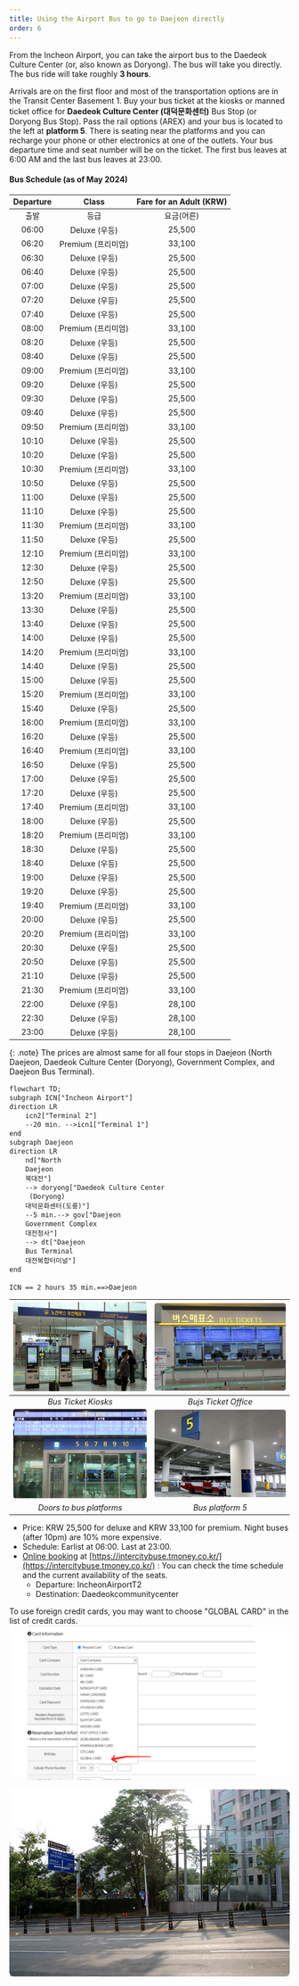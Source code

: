 ```yaml
---
title: Using the Airport Bus to go to Daejeon directly
order: 6
---
```

From the Incheon Airport, you can take the airport bus to the Daedeok Culture Center (or, also known as Doryong).  The bus will take you directly. The bus ride will take roughly **3 hours**.

Arrivals are on the first floor and most of the transportation options are in the Transit Center Basement 1. Buy your bus ticket at the kiosks or manned ticket office for **Daedeok Culture Center (대덕문화센터)** Bus Stop (or Doryong Bus Stop).
Pass the rail options (AREX) and your bus is located to the left at **platform 5**. There is seating near the platforms and you can recharge your phone or other electronics at one of the outlets. Your bus departure time and seat number will be on the ticket. The first bus leaves at 6:00 AM and the last bus leaves at 23:00.

#### Bus Schedule (as of May 2024)

|	Departure	|	Class	|		Fare for an Adult	(KRW)|
|  :--:		|	:--:	|	:--:	|
|	출발	|	등급	|	요금(어른)	|
|	06:00		|	Deluxe (우등)	|	25,500	|
|	06:20		|	Premium (프리미엄)	|	33,100	|
|	06:30		|	Deluxe (우등)	|	25,500	|
|	06:40		|	Deluxe (우등)	|	25,500	|
|	07:00		|	Deluxe (우등)	|	25,500	|
|	07:20		|	Deluxe (우등)	|	25,500	|
|	07:40		|	Deluxe (우등)	|	25,500	|
|	08:00		|	Premium (프리미엄)	|	33,100	|
|	08:20		|	Deluxe (우등)	|	25,500	|
|	08:40		|	Deluxe (우등)	|	25,500	|
|	09:00		|	Premium (프리미엄)	|	33,100	|
|	09:20		|	Deluxe (우등)	|	25,500	|
|	09:30		|	Deluxe (우등)	|	25,500	|
|	09:40		|	Deluxe (우등)	|	25,500	|
|	09:50		|	Premium (프리미엄)	|	33,100	|
|	10:10		|	Deluxe (우등)	|	25,500	|
|	10:20		|	Deluxe (우등)	|	25,500	|
|	10:30		|	Premium (프리미엄)	|	33,100	|
|	10:50		|	Deluxe (우등)	|	25,500	|
|	11:00		|	Deluxe (우등)	|	25,500	|
|	11:10		|	Deluxe (우등)	|	25,500	|
|	11:30		|	Premium (프리미엄)	|	33,100	|
|	11:50		|	Deluxe (우등)	|	25,500	|
|	12:10		|	Premium (프리미엄)	|	33,100	|
|	12:30		|	Deluxe (우등)	|	25,500	|
|	12:50		|	Deluxe (우등)	|	25,500	|
|	13:20		|	Premium (프리미엄)	|	33,100	|
|	13:30		|	Deluxe (우등)	|	25,500	|
|	13:40		|	Deluxe (우등)	|	25,500	|
|	14:00		|	Deluxe (우등)	|	25,500	|
|	14:20		|	Premium (프리미엄)	|	33,100	|
|	14:40		|	Deluxe (우등)	|	25,500	|
|	15:00		|	Deluxe (우등)	|	25,500	|
|	15:20		|	Premium (프리미엄)	|	33,100	|
|	15:40		|	Deluxe (우등)	|	25,500	|
|	16:00		|	Premium (프리미엄)	|	33,100	|
|	16:20		|	Deluxe (우등)	|	25,500	|
|	16:40		|	Premium (프리미엄)	|	33,100	|
|	16:50		|	Deluxe (우등)	|	25,500	|
|	17:00		|	Deluxe (우등)	|	25,500	|
|	17:20		|	Deluxe (우등)	|	25,500	|
|	17:40		|	Premium (프리미엄)	|	33,100	|
|	18:00		|	Deluxe (우등)	|	25,500	|
|	18:20		|	Premium (프리미엄)	|	33,100	|
|	18:30		|	Deluxe (우등)	|	25,500	|
|	18:40		|	Deluxe (우등)	|	25,500	|
|	19:00		|	Deluxe (우등)	|	25,500	|
|	19:20		|	Deluxe (우등)	|	25,500	|
|	19:40		|	Premium (프리미엄)	|	33,100	|
|	20:00		|	Deluxe (우등)	|	25,500	|
|	20:20		|	Premium (프리미엄)	|	33,100	|
|	20:30		|	Deluxe (우등)	|	25,500	|
|	20:50		|	Deluxe (우등)	|	25,500	|
|	21:10		|	Deluxe (우등)	|	25,500	|
|	21:30		|	Premium (프리미엄)	|	33,100	|
|	22:00		|	Deluxe (우등)	|	28,100	|
|	22:30		|	Deluxe (우등)	|	28,100	|
|	23:00		|	Deluxe (우등)	|	28,100	|

{: .note}
The prices are almost same for all four stops in Daejeon (North Daejeon, Daedeok Culture Center
     (Doryong), Government Complex, and Daejeon Bus Terminal). 

```mermaid
flowchart TD;
subgraph ICN["Incheon Airport"]
direction LR
    icn2["Terminal 2"]  
    --20 min. -->icn1["Terminal 1"]
end
subgraph Daejeon
direction LR
    nd["North 
    Daejeon
    북대전"]
    --> doryong["Daedeok Culture Center
     (Doryong)
    대덕문화센터(도룡)"]
    --5 min.--> gov["Daejeon 
    Government Complex
    대전청사"]
    --> dt["Daejeon 
    Bus Terminal
    대전복합터미널"]
end

ICN == 2 hours 35 min.==>Daejeon
```

|![Bus Ticket Kiosks](/assets/images/icn2-ticket-kiosk.jpg)|![Bus ticket office](/assets/images/icn2-ticket.jpg)|
|:--:|:--:|
|*Bus Ticket Kiosks*|*Bujs Ticket Office*|
|![Door](/assets/images/icn2-door.jpg)|![Bus Platform 5](/assets/images/icn-t2-platform.jpg)|
|*Doors to bus platforms*|*Bus platform 5*|


- Price: KRW 25,500 for deluxe and KRW 33,100 for premium. Night buses (after 10pm) are 10% more expensive.
- Schedule: Earlist at 06:00. Last at 23:00.
- [Online booking](https://intercitybuse.tmoney.co.kr/) at [https://intercitybuse.tmoney.co.kr/](https://intercitybuse.tmoney.co.kr/) :  You can check the time schedule and the current availability of the seats. 
  - Departure: IncheonAirportT2
  - Destination: Daedeokcommunitycenter

To use foreign credit cards, you may want to choose "GLOBAL CARD" in the list of credit cards. 
![Choose "GLOBAL CARD"](/assets/images/card.png)

![Doryong Bus Stop - Getting off](/assets/images/doryong-off.jpg)